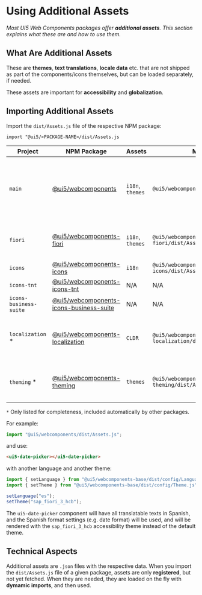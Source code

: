 # Using Additional Assets

*Most UI5 Web Components packages offer **additional assets**. This section explains what these are and how to use them.*

## What Are Additional Assets

These are **themes**, **text translations**, **locale data** etc. that are not shipped as part of the components/icons themselves, but can be loaded separately, if needed.

These assets are important for **accessibility** and **globalization**.

## Importing Additional Assets

Import the `dist/Assets.js` file of the respective NPM package:

`import "@ui5/<PACKAGE-NAME>/dist/Assets.js`

| Project                | NPM Package                                                                                                      | Assets           | Module                                           | Notes                                                                                                                                                                                                            |
|------------------------|------------------------------------------------------------------------------------------------------------------|------------------|--------------------------------------------------|------------------------------------------------------------------------------------------------------------------------------------------------------------------------------------------------------------------|
| `main`                 | [@ui5/webcomponents](https://www.npmjs.com/package/@ui5/webcomponents)                                           | `i18n`, `themes` | `@ui5/webcomponents/dist/Assets.js`              | Theming parameters and translations for the components  <br/><br/> *Automatically imports also:<br/> `@ui5/webcomponents-localization/dist/Assets.js` <br/> and <br/> `@ui5/webcomponents-theming/dist/Assets.js`* |
| `fiori`                | [@ui5/webcomponents-fiori](https://www.npmjs.com/package/@ui5/webcomponents-fiori)                               | `i18n`, `themes` | `@ui5/webcomponents-fiori/dist/Assets.js`        | Theming parameters and translations for the components  <br/><br/> *Automatically imports also:<br/> `@ui5/webcomponents/dist/Assets.js`*                                                                           |
| `icons`                | [@ui5/webcomponents-icons](https://www.npmjs.com/package/@ui5/webcomponents-icons)                               | `i18n`           | `@ui5/webcomponents-icons/dist/Assets.js`        | Translations for the tooltips / "aria labels" of several icons                                                                                                                                                   |
| `icons-tnt`            | [@ui5/webcomponents-icons-tnt](https://www.npmjs.com/package/@ui5/webcomponents-icons-tnt)                       | N/A              | N/A                                              |                                                                                                                                                                                                                  |
| `icons-business-suite` | [@ui5/webcomponents-icons-business-suite](https://www.npmjs.com/package/@ui5/webcomponents-icons-business-suite) | N/A              | N/A                                              |                                                                                                                                                                                                                  |
| `localization` *       | [@ui5/webcomponents-localization](https://www.npmjs.com/package/@ui5/webcomponents-localization)                 | `CLDR`           | `@ui5/webcomponents-localization/dist/Assets.js` | Locale data, needed for date/time/currency-related components <br/><br/> *You don't need to import the assets of this package directly.*                                                                           |
| `theming` *         | [@ui5/webcomponents-theming](https://www.npmjs.com/package/@ui5/webcomponents-theming)                     | `themes`         | `@ui5/webcomponents-theming/dist/Assets.js`   | Additional themes' base parameters <br/><br/> *You don't need to import the assets of this package directly.*                                                                                                      |

`*` Only listed for completeness, included automatically by other packages.

For example:

```js
import "@ui5/webcomponents/dist/Assets.js";
```

and use:

```html
<ui5-date-picker></ui5-date-picker>
```

with another language and another theme:

```js
import { setLanguage } from "@ui5/webcomponents-base/dist/config/Language.js";
import { setTheme } from "@ui5/webcomponents-base/dist/config/Theme.js";

setLanguage("es");
setTheme("sap_fiori_3_hcb");
```

The `ui5-date-picker` component will have all translatable texts in Spanish, and the Spanish format settings (e.g. date format) will be used, and will be rendered with the `sap_fiori_3_hcb` accessibility theme instead of the default theme.

## Technical Aspects

Additional assets are `.json` files with the respective data. When you import the `dist/Assets.js` file of a given package, assets are only **registered**, but not yet fetched.
When they are needed, they are loaded on the fly with **dymamic imports**, and then used.

